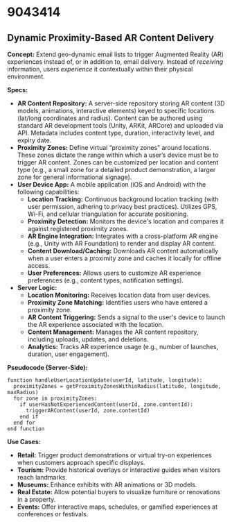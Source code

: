 # 9043414

## Dynamic Proximity-Based AR Content Delivery

**Concept:** Extend geo-dynamic email lists to trigger Augmented Reality (AR) experiences instead of, or in addition to, email delivery.  Instead of *receiving* information, users *experience* it contextually within their physical environment.

**Specs:**

*   **AR Content Repository:**  A server-side repository storing AR content (3D models, animations, interactive elements) keyed to specific locations (lat/long coordinates and radius).  Content can be authored using standard AR development tools (Unity, ARKit, ARCore) and uploaded via API. Metadata includes content type, duration, interactivity level, and expiry date.
*   **Proximity Zones:** Define virtual “proximity zones” around locations.  These zones dictate the range within which a user’s device must be to trigger AR content. Zones can be customized per location and content type (e.g., a small zone for a detailed product demonstration, a larger zone for general informational signage).
*   **User Device App:** A mobile application (iOS and Android) with the following capabilities:
    *   **Location Tracking:** Continuous background location tracking (with user permission, adhering to privacy best practices). Utilizes GPS, Wi-Fi, and cellular triangulation for accurate positioning.
    *   **Proximity Detection:**  Monitors the device's location and compares it against registered proximity zones.
    *   **AR Engine Integration:**  Integrates with a cross-platform AR engine (e.g., Unity with AR Foundation) to render and display AR content.
    *   **Content Download/Caching:**  Downloads AR content automatically when a user enters a proximity zone and caches it locally for offline access.
    *   **User Preferences:**  Allows users to customize AR experience preferences (e.g., content types, notification settings).
*   **Server Logic:**
    *   **Location Monitoring:**  Receives location data from user devices.
    *   **Proximity Zone Matching:**  Identifies users who have entered a proximity zone.
    *   **AR Content Triggering:**  Sends a signal to the user's device to launch the AR experience associated with the location.
    *   **Content Management:**  Manages the AR content repository, including uploads, updates, and deletions.
    *   **Analytics:**  Tracks AR experience usage (e.g., number of launches, duration, user engagement).

**Pseudocode (Server-Side):**

```
function handleUserLocationUpdate(userId, latitude, longitude):
  proximityZones = getProximityZonesWithinRadius(latitude, longitude, maxRadius)
  for zone in proximityZones:
    if userHasNotExperiencedContent(userId, zone.contentId):
      triggerARContent(userId, zone.contentId)
    end if
  end for
end function
```

**Use Cases:**

*   **Retail:** Trigger product demonstrations or virtual try-on experiences when customers approach specific displays.
*   **Tourism:** Provide historical overlays or interactive guides when visitors reach landmarks.
*   **Museums:** Enhance exhibits with AR animations or 3D models.
*   **Real Estate:** Allow potential buyers to visualize furniture or renovations in a property.
*   **Events:** Offer interactive maps, schedules, or gamified experiences at conferences or festivals.